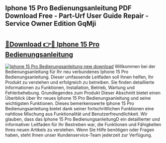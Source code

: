 ## Iphone 15 Pro Bedienungsanleitung PDF Download Free - Part-Urf User Guide Repair - Service Owner Edition GqMji

# <h2><a href="http://df0she.blite.top/?on=Iphone+15+Pro+Bedienungsanleitung">🔗Download 👉🔴 Iphone 15 Pro Bedienungsanleitung</a></h2>

[![Iphone 15 Pro Bedienungsanleitung new download](https://i.imgur.com/lujVjoI.png)](http://df0she.blite.top/?on=Iphone+15+Pro+Bedienungsanleitung)
Willkommen bei der Bedienungsanleitung für Ihr neu verbundenes Iphone 15 Pro Bedienungsanleitung. Dieser umfassende Leitfaden soll Ihnen helfen, Ihr Produkt zu verstehen und erfolgreich zu betreiben. Sie finden detaillierte Informationen zu Funktionen, Installation, Betrieb, Wartung und Fehlerbehebung. Grundlegendes zum Produkt Dieser Abschnitt bietet einen Überblick über Ihr neues Iphone 15 Pro Bedienungsanleitung und seine wichtigsten Funktionen. Dieses bemerkenswerte Iphone 15 Pro Bedienungsanleitung bietet dank seiner fortschrittlichen Funktionen eine nahtlose Mischung aus Funktionalität und Benutzerfreundlichkeit. Wir glauben, dass das Iphone 15 Pro BedienungsanleitungD ein detaillierter und informativer Leitfaden für Ihr Bestreben war, die Funktionen und Fähigkeiten Ihres neuen Artikels zu verstehen. Wenn Sie Hilfe benötigen oder Fragen haben, steht Ihnen unser Kundenservice-Team jederzeit zur Verfügung.
